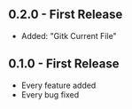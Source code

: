 ## 0.2.0 - First Release

*   Added: "Gitk Current File"

## 0.1.0 - First Release

*   Every feature added
*   Every bug fixed
